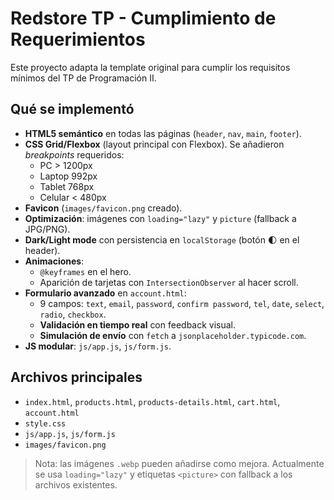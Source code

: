 # Redstore TP - Cumplimiento de Requerimientos
Este proyecto adapta la template original para cumplir los requisitos mínimos del TP de Programación II.

## Qué se implementó
- **HTML5 semántico** en todas las páginas (`header`, `nav`, `main`, `footer`).
- **CSS Grid/Flexbox** (layout principal con Flexbox). Se añadieron *breakpoints* requeridos:
  - PC > 1200px
  - Laptop 992px
  - Tablet 768px
  - Celular < 480px
- **Favicon** (`images/favicon.png` creado).
- **Optimización**: imágenes con `loading="lazy"` y `picture` (fallback a JPG/PNG).
- **Dark/Light mode** con persistencia en `localStorage` (botón 🌓 en el header).
- **Animaciones**:
  - `@keyframes` en el hero.
  - Aparición de tarjetas con `IntersectionObserver` al hacer scroll.
- **Formulario avanzado** en `account.html`:
  - 9 campos: `text`, `email`, `password`, `confirm password`, `tel`, `date`, `select`, `radio`, `checkbox`.
  - **Validación en tiempo real** con feedback visual.
  - **Simulación de envío** con `fetch` a `jsonplaceholder.typicode.com`.
- **JS modular**: `js/app.js`, `js/form.js`.

## Archivos principales
- `index.html`, `products.html`, `products-details.html`, `cart.html`, `account.html`
- `style.css`
- `js/app.js`, `js/form.js`
- `images/favicon.png`

> Nota: las imágenes `.webp` pueden añadirse como mejora. Actualmente se usa `loading="lazy"` y etiquetas `<picture>` con fallback a los archivos existentes.

